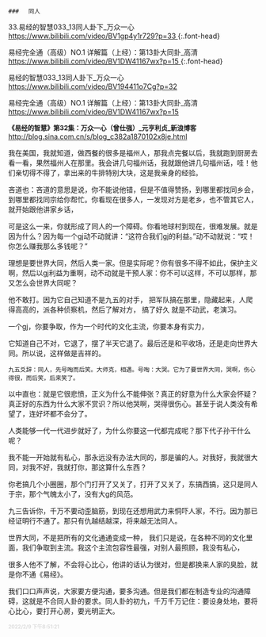 ```note
### 　同人
```

33.易经的智慧033_13同人卦下_万众一心
[
https://www.bilibili.com/video/BV1gp4y1r729?p=33
](
https://www.bilibili.com/video/BV1gp4y1r729?p=33
)
{:.font-head}

易经完全通（高级）NO.1 详解篇（上经）：第13卦大同卦_高清
[
https://www.bilibili.com/video/BV1DW41167wx?p=15
](
https://www.bilibili.com/video/BV1DW41167wx?p=15
)
{:.font-head}

易经的智慧033_13同人卦下_万众一心
https://www.bilibili.com/video/BV194411o7Cg?p=32

易经完全通（高级）NO.1 详解篇（上经）：第13卦大同卦_高清
https://www.bilibili.com/video/BV1DW41167wx?p=15

<font size="2"><b>
《易经的智慧》第32集：万众一心（曾仕强）_元亨利贞_新浪博客</b></font><br>
http://blog.sina.com.cn/s/blog_c382a1870102x8je.html

我在美国，我就知道，做西餐的很多是福州人，那我点完餐以后，我就跑到厨房去看一看，果然福州人在那里。我会讲几句福州话，我就跟他讲几句福州话，哇！他们亲切得不得了，拿出来的牛排特别大块，这是我亲身的经验。

吝道也：吝道的意思是说，你不能说他错，但是不值得赞扬，到哪里都找同乡会，到哪里都找同宗给你帮忙。你看现在很多人，一发现对方是老乡，也不管其它人，就开始跟他讲家乡话，

可是这么一来，你就形成了同人的一个障碍。你看地球村到现在，很难发展。就是因为什么？因为每一个gj动不动就讲：“这符合我们gj的利益。”动不动就说：“哎！你怎么赚我那么多钱呢？”

理想是要世界大同，然后人类一家。但是实际呢？你有很多不得不如此，保护主义啊，然后以gj利益为重啊，动不动就是干预人家：你不可以这样，不可以那样，那又怎么会世界大同呢？

他不敢打。因为它自己知道不是九五的对手，
把军队搞在那里，隐藏起来，人爬得高高的，派各种侦察机，然后了解对方，
搞了好久
就是不动武，老演习。

一个gj，你要争取，作为一个时代的文化主流，你要本身有实力，

它知道自己不对，它退了，摆了半天它退了。最后还是和平收场，还是走向世界大同。所以说，这样做是吉祥的。

    九五爻辞：同人，先号啕而后笑。大师克，相遇。号啕：大哭。它为了要世界大同，哭啊，伤心得很，而后笑，后来笑了。

以中直也：就是它很悲愤，正义为什么不能伸张？真正的好意为什么大家会怀疑？真正好的东西为什么大家不赏识？所以他哭啊，哭得很伤心。甚至于说人类没有希望了，连好坏都不会分了。

人类能够一代一代进步就好了，为什么你要这一代都完成呢？那下代子孙干什么呢？

我不能一开始就有私心，那永远没有办法大同的，那是骗的人。对我好，我就很大同，对我不好，我就打你，那这算什么东西？

你老搞几个小圈圈，那个门打开了又关了，打开了又关了，东搞西搞，这只是同人于宗，那个气魄太小了，没有大g的风范。

九三告诉你，千万不要动歪脑筋，到现在还想用武力来恫吓人家，不行。因为那已经证明行不通了。那只有仇越结越深，将来越无法同人。

世界大同，不是把所有的文化通通变成一种，
我们只是说，在各种不同的文化里面，我们争取到主流。我这个主流包容性最强，对别人最照顾，我没有私心，

很多人他不了解，不会将心比心，他讲的话认为很对，但是都换来人家的臭脸，就是你不通《易经》。

我们口口声声说，大家要方便沟通，要多沟通。但是我们都在制造专业的沟通障碍，这就是不合同人卦的要求。同人卦的初九，千万千万记住：要设身处地，要将心比心，要打开心房，要光明正大。

<font size="1" style="color:#DCDCDC"><b>2022/2/9 下午8:51:21</b></font><br>
